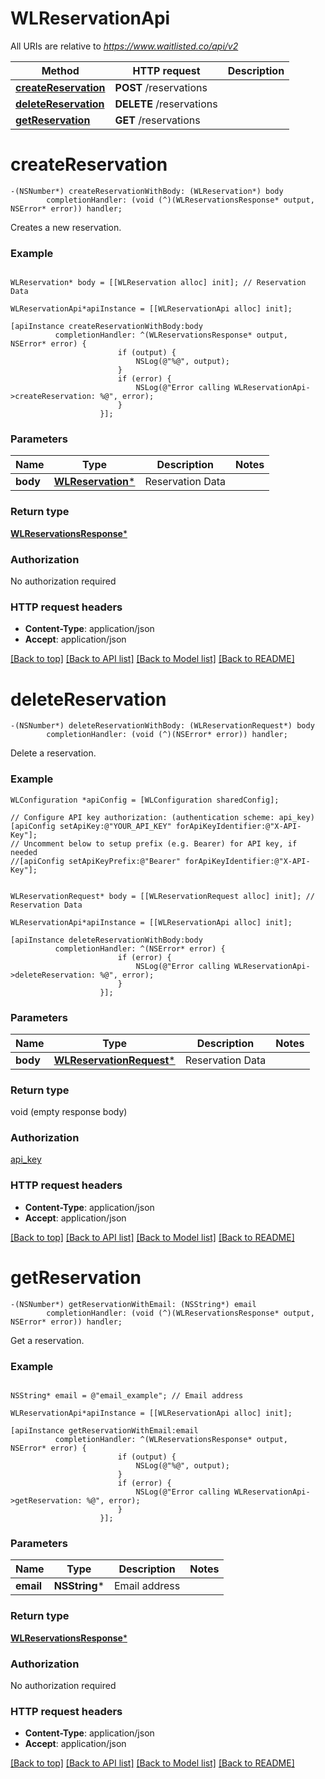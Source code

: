 # WLReservationApi

All URIs are relative to *https://www.waitlisted.co/api/v2*

Method | HTTP request | Description
------------- | ------------- | -------------
[**createReservation**](WLReservationApi.md#createreservation) | **POST** /reservations | 
[**deleteReservation**](WLReservationApi.md#deletereservation) | **DELETE** /reservations | 
[**getReservation**](WLReservationApi.md#getreservation) | **GET** /reservations | 


# **createReservation**
```objc
-(NSNumber*) createReservationWithBody: (WLReservation*) body
        completionHandler: (void (^)(WLReservationsResponse* output, NSError* error)) handler;
```



Creates a new reservation.

### Example 
```objc

WLReservation* body = [[WLReservation alloc] init]; // Reservation Data

WLReservationApi*apiInstance = [[WLReservationApi alloc] init];

[apiInstance createReservationWithBody:body
          completionHandler: ^(WLReservationsResponse* output, NSError* error) {
                        if (output) {
                            NSLog(@"%@", output);
                        }
                        if (error) {
                            NSLog(@"Error calling WLReservationApi->createReservation: %@", error);
                        }
                    }];
```

### Parameters

Name | Type | Description  | Notes
------------- | ------------- | ------------- | -------------
 **body** | [**WLReservation***](WLReservation*.md)| Reservation Data | 

### Return type

[**WLReservationsResponse***](WLReservationsResponse.md)

### Authorization

No authorization required

### HTTP request headers

 - **Content-Type**: application/json
 - **Accept**: application/json

[[Back to top]](#) [[Back to API list]](../README.md#documentation-for-api-endpoints) [[Back to Model list]](../README.md#documentation-for-models) [[Back to README]](../README.md)

# **deleteReservation**
```objc
-(NSNumber*) deleteReservationWithBody: (WLReservationRequest*) body
        completionHandler: (void (^)(NSError* error)) handler;
```



Delete a reservation.

### Example 
```objc
WLConfiguration *apiConfig = [WLConfiguration sharedConfig];

// Configure API key authorization: (authentication scheme: api_key)
[apiConfig setApiKey:@"YOUR_API_KEY" forApiKeyIdentifier:@"X-API-Key"];
// Uncomment below to setup prefix (e.g. Bearer) for API key, if needed
//[apiConfig setApiKeyPrefix:@"Bearer" forApiKeyIdentifier:@"X-API-Key"];


WLReservationRequest* body = [[WLReservationRequest alloc] init]; // Reservation Data

WLReservationApi*apiInstance = [[WLReservationApi alloc] init];

[apiInstance deleteReservationWithBody:body
          completionHandler: ^(NSError* error) {
                        if (error) {
                            NSLog(@"Error calling WLReservationApi->deleteReservation: %@", error);
                        }
                    }];
```

### Parameters

Name | Type | Description  | Notes
------------- | ------------- | ------------- | -------------
 **body** | [**WLReservationRequest***](WLReservationRequest*.md)| Reservation Data | 

### Return type

void (empty response body)

### Authorization

[api_key](../README.md#api_key)

### HTTP request headers

 - **Content-Type**: application/json
 - **Accept**: application/json

[[Back to top]](#) [[Back to API list]](../README.md#documentation-for-api-endpoints) [[Back to Model list]](../README.md#documentation-for-models) [[Back to README]](../README.md)

# **getReservation**
```objc
-(NSNumber*) getReservationWithEmail: (NSString*) email
        completionHandler: (void (^)(WLReservationsResponse* output, NSError* error)) handler;
```



Get a reservation.

### Example 
```objc

NSString* email = @"email_example"; // Email address

WLReservationApi*apiInstance = [[WLReservationApi alloc] init];

[apiInstance getReservationWithEmail:email
          completionHandler: ^(WLReservationsResponse* output, NSError* error) {
                        if (output) {
                            NSLog(@"%@", output);
                        }
                        if (error) {
                            NSLog(@"Error calling WLReservationApi->getReservation: %@", error);
                        }
                    }];
```

### Parameters

Name | Type | Description  | Notes
------------- | ------------- | ------------- | -------------
 **email** | **NSString***| Email address | 

### Return type

[**WLReservationsResponse***](WLReservationsResponse.md)

### Authorization

No authorization required

### HTTP request headers

 - **Content-Type**: application/json
 - **Accept**: application/json

[[Back to top]](#) [[Back to API list]](../README.md#documentation-for-api-endpoints) [[Back to Model list]](../README.md#documentation-for-models) [[Back to README]](../README.md)

